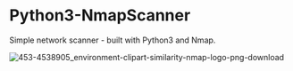 # Python3-NmapScanner
Simple network scanner - built with Python3 and Nmap.

![453-4538905_environment-clipart-similarity-nmap-logo-png-download](https://user-images.githubusercontent.com/36286877/127775183-f9209289-cd3c-4185-abc1-3e11471dc20a.png)
